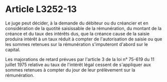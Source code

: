 # Article L3252-13

Le juge peut décider, à la demande du débiteur ou du créancier et en considération de la quotité saisissable de la rémunération, du montant de la créance et du taux des intérêts dus, que la créance cause de la saisie produira intérêt à un taux réduit à compter de l'autorisation de saisie ou que les sommes retenues sur la rémunération s'imputeront d'abord sur le capital.

Les majorations de retard prévues par l'article 3 de la loi n° 75-619 du 11 juillet 1975 relative au taux de l'intérêt légal cessent de s'appliquer aux sommes retenues à compter du jour de leur prélèvement sur la rémunération.